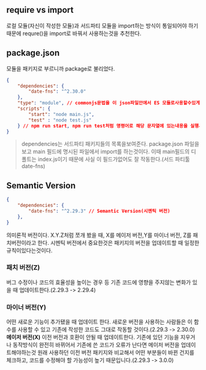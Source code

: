 ## require vs import
로컬 모듈(자신이 작성한 모듈)과 서드파티 모듈을 import하는 방식이 통일되어야 하기 때문에 requre()을 import로 바꿔서 사용하는것을 추천한다.

## package.json
모듈을 패키지로 부르니까 package로 불리었다.
```json
{
	"dependencies": {
		"date-fns": "^2.30.0"
	},
	"type": "module", // commonjs문법을 이 json파일안에서 ES 모듈로사용할수있게한다.
	"scripts": {
		"start": "node main.js",
		"test" : "node test.js"
	} // npm run start, npm run test처럼 명령어로 해당 문자열에 있는내용을 실행시킬수있다.
}
```
> dependencies는 서드파티 패키지들의 목록을보여준다.
package.json 파일을 보고 main 필드에 명시된 파일에서 import를 하는것이다. 이때 main필드의 디폴트는 index.js이기 때문에 사실 이 필드가없어도 잘 작동한다.(서드 파티툴 date-fns)

## Semantic Version
```json
{
	"dependencies": {
		"date-fns": "^2.29.3" // Semantic Version(시멘틱 버전)
	},
}
```
의미론적 버전이다. X.Y.Z처럼 쪼개 봤을 때, X를 메이저 버전,Y를 마이너 버전, Z를 패치버전이라고 한다. 시멘틱 버전에서 중요한것은 패키지의 버전을 업데이트할 때 일정한 규칙이있다는것이다.

### **패치 버전(Z)**
버그 수정이나 코드의 효율성을 높이는 경우 등 기존 코드에 영향을 주지않는 변화가 있을 때 업데이트한다.(2.29.3 -> 2.29.4)
### **마이너 버전(Y)**
어떤 새로운 기능이 추가됐을 때 업데이트 한다. 새로운 버전을 사용하는 사람들은 이 함수를 사용할 수 있고 기존에 작성한 코드도 그대로 작동할 것이다.(2.29.3 -> 2.30.0)
**메이저 버전(X)**
이전 버전과 호환이 안될 때 업데이트한다. 기존에 있던 기능을 지우거나 동작방식이 완전히 바뀌어서 기존에 쓴 코드가 오류가 난다면 메이저 버전을 업데이트해야하는것
원래 사용하던 이전 버전 패키지와 비교해서 어떤 부분들이 바뀐 건지를 체크하고, 코드를 수정해야 할 가능성이 높기 때문입니다.(2.29.3 -> 3.0.0)
